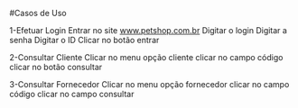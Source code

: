 #Casos de Uso

1-Efetuar Login
  Entrar no site www.petshop.com.br
  Digitar o login
  Digitar a senha
  Digitar o ID
  Clicar no botão entrar
  
 2-Consultar Cliente
   Clicar no menu opção cliente
   clicar no campo código
   clicar no botão consultar
   
 3-Consultar Fornecedor 
   Clicar no menu opção fornecedor
   clicar no campo código
   clicar no campo consultar
